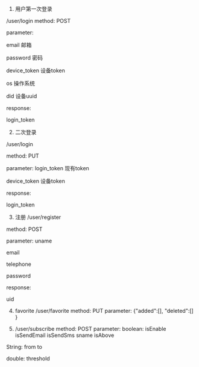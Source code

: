 1. 用户第一次登录

 /user/login
 method: POST

parameter:

email 邮箱

password 密码

device_token 设备token

os 操作系统

did 设备uuid

response:

login_token

2. 二次登录

/user/login

method: PUT

parameter:
login_token 现有token

device_token 设备token

response:

login_token

3. 注册
/user/register

method: POST

parameter:
uname

email

telephone

password

response:

uid

4. favorite
/user/favorite
method: PUT
parameter:
    {"added":[],
     "deleted":[]
    }

5. /user/subscribe
method: POST
parameter:
boolean:
isEnable
isSendEmail
isSendSms
sname
isAbove

String:
from
to

double:
threshold




